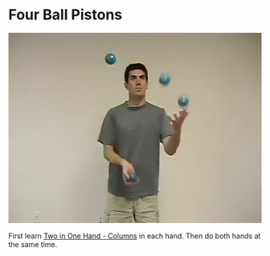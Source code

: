 # Four Ball Pistons

![FourBallPistons](/site/videos/poster/fourpistons.jpg)

First learn [Two in One Hand - Columns](/site/en/twoinonehand-columns/README.md) in each hand. Then do both hands at the same time.

